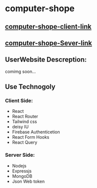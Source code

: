 # **computer-shope**

## [computer-shope-client-link](https://computer-shope-9d005.web.app/)

## [computer-shope-Sever-link](https://computer-shope-server.onrender.com/)

## UserWebsite Descreption:

comimg soon...

## **Use Technogoly**

### Client Side:

- React
- React Router
- Tailwind css
- deisy IU
- Firebase Authenticetion
- React Form Hooks
- React Query

### **Server Side:**

- Nodejs
- Expressjs
- MongoDB
- Json Web token
